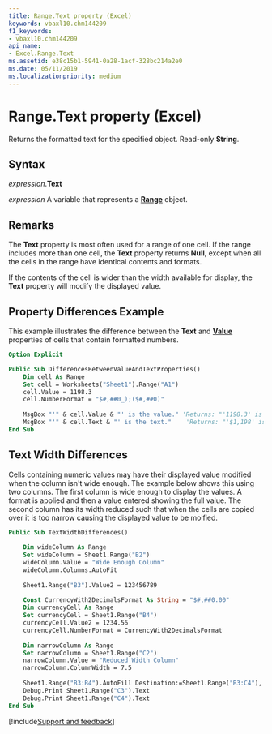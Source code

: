 ```yaml
---
title: Range.Text property (Excel)
keywords: vbaxl10.chm144209
f1_keywords:
- vbaxl10.chm144209
api_name:
- Excel.Range.Text
ms.assetid: e38c15b1-5941-0a28-1acf-328bc214a2e0
ms.date: 05/11/2019
ms.localizationpriority: medium
---
```



# Range.Text property (Excel)

Returns the formatted text for the specified object. Read-only **String**.


## Syntax

_expression_.**Text**

_expression_ A variable that represents a **[Range](excel.range(object).md)** object.


## Remarks

The **Text** property is most often used for a range of one cell. If the range includes more than one cell, the **Text** property returns **Null**, except when all the cells in the range have identical contents and formats.

If the contents of the cell is wider than the width available for display, the **Text** property will modify the displayed value.

## Property Differences Example

This example illustrates the difference between the **Text** and **[Value](Excel.Range.Value.md)**  properties of cells that contain formatted numbers.

```vb
Option Explicit

Public Sub DifferencesBetweenValueAndTextProperties()
    Dim cell As Range
    Set cell = Worksheets("Sheet1").Range("A1")
    cell.Value = 1198.3
    cell.NumberFormat = "$#,##0_);($#,##0)"
    
    MsgBox "'" & cell.Value & "' is the value." 'Returns: "'1198.3' is the value."
    MsgBox "'" & cell.Text & "' is the text."    'Returns: "'$1,198' is the text."
End Sub
```

## Text Width Differences

Cells containing numeric values may have their displayed value modified when the column isn't wide enough. The example below shows this using two columns. The first column is wide enough to display the values. A format is applied and then a value entered showing the full value. The second column has its width reduced such that when the cells are copied over it is too narrow causing the displayed value to be moified.

```vb
Public Sub TextWidthDifferences()
    
    Dim wideColumn As Range
    Set wideColumn = Sheet1.Range("B2")
    wideColumn.Value = "Wide Enough Column"
    wideColumn.Columns.AutoFit
    
    Sheet1.Range("B3").Value2 = 123456789
    
    Const CurrencyWith2DecimalsFormat As String = "$#,##0.00"
    Dim currencyCell As Range
    Set currencyCell = Sheet1.Range("B4")
    currencyCell.Value2 = 1234.56
    currencyCell.NumberFormat = CurrencyWith2DecimalsFormat
    
    Dim narrowColumn As Range
    Set narrowColumn = Sheet1.Range("C2")
    narrowColumn.Value = "Reduced Width Column"
    narrowColumn.ColumnWidth = 7.5
    
    Sheet1.Range("B3:B4").AutoFill Destination:=Sheet1.Range("B3:C4"), Type:=XlAutoFillType.xlFillDefault
    Debug.Print Sheet1.Range("C3").Text
    Debug.Print Sheet1.Range("C4").Text
End Sub
```


[!include[Support and feedback](~/includes/feedback-boilerplate.md)]

